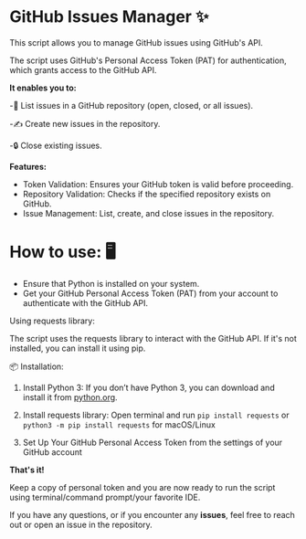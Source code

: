 # GitHub Issues Manager ✨
This script allows you to manage GitHub issues using GitHub's API.

The script uses GitHub's Personal Access Token (PAT) for authentication, which grants access to the GitHub API.

**It enables you to:**

-📑 List issues in a GitHub repository (open, closed, or all issues).

-✍️ Create new issues in the repository.

-🔒 Close existing issues.

**Features:**
* Token Validation: Ensures your GitHub token is valid before proceeding.
* Repository Validation: Checks if the specified repository exists on GitHub.
* Issue Management: List, create, and close issues in the repository.

# How to use: 🖥️

* Ensure that Python is installed on your system.
* Get your GitHub Personal Access Token (PAT) from your account to authenticate with the GitHub API.

Using requests library:

The script uses the requests library to interact with the GitHub API. If it's not installed, you can install it using pip.

📦 Installation:
1. Install Python 3: If you don’t have Python 3, you can download and install it from [python.org](url).

2. Install requests library:  Open terminal and run ```pip install requests``` or ```python3 -m pip install requests``` for macOS/Linux

3. Set Up Your GitHub Personal Access Token from the settings of your GitHub account


**That's it!**

Keep a copy of personal token and you are now ready to run the script using terminal/command prompt/your favorite IDE.

If you have any questions, or if you encounter any **issues**, feel free to reach out or open an issue in the repository.
